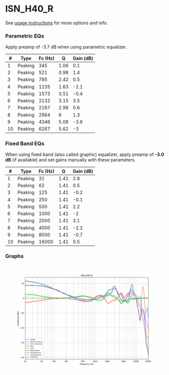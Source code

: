 # ISN_H40_R
See [usage instructions](https://github.com/jaakkopasanen/AutoEq#usage) for more options and info.

### Parametric EQs
Apply preamp of -3.7 dB when using parametric equalizer.

|   # | Type    |   Fc (Hz) |    Q |   Gain (dB) |
|-----|---------|-----------|------|-------------|
|   1 | Peaking |       345 | 1.06 |         0.1 |
|   2 | Peaking |       521 | 0.98 |         1.4 |
|   3 | Peaking |       785 | 2.42 |         0.5 |
|   4 | Peaking |      1235 | 1.63 |        -2.1 |
|   5 | Peaking |      1573 | 3.51 |        -0.4 |
|   6 | Peaking |      2132 | 3.15 |         3.5 |
|   7 | Peaking |      2187 | 2.98 |         0.6 |
|   8 | Peaking |      2964 | 6    |         1.3 |
|   9 | Peaking |      4346 | 5.08 |        -3.8 |
|  10 | Peaking |      6267 | 5.62 |        -3   |

### Fixed Band EQs
When using fixed band (also called graphic) equalizer, apply preamp of **-3.0 dB** (if available) and set gains manually with these parameters.

|   # | Type    |   Fc (Hz) |    Q |   Gain (dB) |
|-----|---------|-----------|------|-------------|
|   1 | Peaking |        31 | 1.41 |         2.8 |
|   2 | Peaking |        62 | 1.41 |         0.5 |
|   3 | Peaking |       125 | 1.41 |        -0.2 |
|   4 | Peaking |       250 | 1.41 |        -0.1 |
|   5 | Peaking |       500 | 1.41 |         2.2 |
|   6 | Peaking |      1000 | 1.41 |        -2   |
|   7 | Peaking |      2000 | 1.41 |         3.1 |
|   8 | Peaking |      4000 | 1.41 |        -2.2 |
|   9 | Peaking |      8000 | 1.41 |        -0.7 |
|  10 | Peaking |     16000 | 1.41 |         0.5 |

### Graphs
![](./ISN_H40_R.png)
